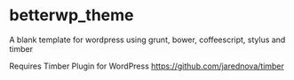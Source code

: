 # betterwp_theme
A blank template for wordpress using grunt, bower, coffeescript, stylus and timber

Requires Timber Plugin for WordPress https://github.com/jarednova/timber
